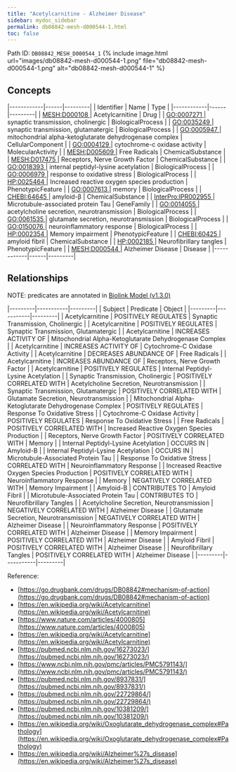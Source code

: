 ```yaml
---
title: "Acetylcarnitine - Alzheimer Disease"
sidebar: mydoc_sidebar
permalink: db08842-mesh-d000544-1.html
toc: false 
---
```



Path ID: `DB08842_MESH_D000544_1`
{% include image.html url="images/db08842-mesh-d000544-1.png" file="db08842-mesh-d000544-1.png" alt="db08842-mesh-d000544-1" %}

## Concepts

|------------|------|---------|
| Identifier | Name | Type    |
|------------|------|---------|
| <a href="https://identifiers.org/MESH:D000108">MESH:D000108 </a> | Acetylcarnitine | Drug |
| <a href="https://identifiers.org/GO:0007271">GO:0007271 </a> | synaptic transmission, cholinergic | BiologicalProcess |
| <a href="https://identifiers.org/GO:0035249">GO:0035249 </a> | synaptic transmission, glutamatergic | BiologicalProcess |
| <a href="https://identifiers.org/GO:0005947">GO:0005947 </a> | mitochondrial alpha-ketoglutarate dehydrogenase complex | CellularComponent |
| <a href="https://identifiers.org/GO:0004129">GO:0004129 </a> | cytochrome-c oxidase activity | MolecularActivity |
| <a href="https://identifiers.org/MESH:D005609">MESH:D005609 </a> | Free Radicals | ChemicalSubstance |
| <a href="https://identifiers.org/MESH:D017475">MESH:D017475 </a> | Receptors, Nerve Growth Factor | ChemicalSubstance |
| <a href="https://identifiers.org/GO:0018393">GO:0018393 </a> | internal peptidyl-lysine acetylation | BiologicalProcess |
| <a href="https://identifiers.org/GO:0006979">GO:0006979 </a> | response to oxidative stress | BiologicalProcess |
| <a href="https://identifiers.org/HP:0025464">HP:0025464 </a> | Increased reactive oxygen species production | PhenotypicFeature |
| <a href="https://identifiers.org/GO:0007613">GO:0007613 </a> | memory | BiologicalProcess |
| <a href="https://identifiers.org/CHEBI:64645">CHEBI:64645 </a> | amyloid-β | ChemicalSubstance |
| <a href="https://identifiers.org/InterPro:IPR002955">InterPro:IPR002955 </a> | Microtubule-associated protein Tau | GeneFamily |
| <a href="https://identifiers.org/GO:0014055">GO:0014055 </a> | acetylcholine secretion, neurotransmission | BiologicalProcess |
| <a href="https://identifiers.org/GO:0061535">GO:0061535 </a> | glutamate secretion, neurotransmission | BiologicalProcess |
| <a href="https://identifiers.org/GO:0150076">GO:0150076 </a> | neuroinflammatory response | BiologicalProcess |
| <a href="https://identifiers.org/HP:0002354">HP:0002354 </a> | Memory impairment | PhenotypicFeature |
| <a href="https://identifiers.org/CHEBI:60425">CHEBI:60425 </a> | amyloid fibril | ChemicalSubstance |
| <a href="https://identifiers.org/HP:0002185">HP:0002185 </a> | Neurofibrillary tangles | PhenotypicFeature |
| <a href="https://identifiers.org/MESH:D000544">MESH:D000544 </a> | Alzheimer Disease | Disease |
|------------|------|---------|

## Relationships


NOTE: predicates are annotated in <a href="https://github.com/biolink/biolink-model/releases/tag/v1.3.0">Biolink Model (v1.3.0)</a>

|---------|-----------|---------|
| Subject | Predicate | Object  |
|---------|-----------|---------|
| Acetylcarnitine | POSITIVELY REGULATES | Synaptic Transmission, Cholinergic |
| Acetylcarnitine | POSITIVELY REGULATES | Synaptic Transmission, Glutamatergic |
| Acetylcarnitine | INCREASES ACTIVITY OF | Mitochondrial Alpha-Ketoglutarate Dehydrogenase Complex |
| Acetylcarnitine | INCREASES ACTIVITY OF | Cytochrome-C Oxidase Activity |
| Acetylcarnitine | DECREASES ABUNDANCE OF | Free Radicals |
| Acetylcarnitine | INCREASES ABUNDANCE OF | Receptors, Nerve Growth Factor |
| Acetylcarnitine | POSITIVELY REGULATES | Internal Peptidyl-Lysine Acetylation |
| Synaptic Transmission, Cholinergic | POSITIVELY CORRELATED WITH | Acetylcholine Secretion, Neurotransmission |
| Synaptic Transmission, Glutamatergic | POSITIVELY CORRELATED WITH | Glutamate Secretion, Neurotransmission |
| Mitochondrial Alpha-Ketoglutarate Dehydrogenase Complex | POSITIVELY REGULATES | Response To Oxidative Stress |
| Cytochrome-C Oxidase Activity | POSITIVELY REGULATES | Response To Oxidative Stress |
| Free Radicals | POSITIVELY CORRELATED WITH | Increased Reactive Oxygen Species Production |
| Receptors, Nerve Growth Factor | POSITIVELY CORRELATED WITH | Memory |
| Internal Peptidyl-Lysine Acetylation | OCCURS IN | Amyloid-Β |
| Internal Peptidyl-Lysine Acetylation | OCCURS IN | Microtubule-Associated Protein Tau |
| Response To Oxidative Stress | CORRELATED WITH | Neuroinflammatory Response |
| Increased Reactive Oxygen Species Production | POSITIVELY CORRELATED WITH | Neuroinflammatory Response |
| Memory | NEGATIVELY CORRELATED WITH | Memory Impairment |
| Amyloid-Β | CONTRIBUTES TO | Amyloid Fibril |
| Microtubule-Associated Protein Tau | CONTRIBUTES TO | Neurofibrillary Tangles |
| Acetylcholine Secretion, Neurotransmission | NEGATIVELY CORRELATED WITH | Alzheimer Disease |
| Glutamate Secretion, Neurotransmission | NEGATIVELY CORRELATED WITH | Alzheimer Disease |
| Neuroinflammatory Response | POSITIVELY CORRELATED WITH | Alzheimer Disease |
| Memory Impairment | POSITIVELY CORRELATED WITH | Alzheimer Disease |
| Amyloid Fibril | POSITIVELY CORRELATED WITH | Alzheimer Disease |
| Neurofibrillary Tangles | POSITIVELY CORRELATED WITH | Alzheimer Disease |
|---------|-----------|---------|

Reference: 
  - [https://go.drugbank.com/drugs/DB08842#mechanism-of-action](https://go.drugbank.com/drugs/DB08842#mechanism-of-action)
  - [https://en.wikipedia.org/wiki/Acetylcarnitine](https://en.wikipedia.org/wiki/Acetylcarnitine)
  - [https://www.nature.com/articles/4000805](https://www.nature.com/articles/4000805)
  - [https://en.wikipedia.org/wiki/Acetylcarnitine](https://en.wikipedia.org/wiki/Acetylcarnitine)
  - [https://pubmed.ncbi.nlm.nih.gov/16273023/](https://pubmed.ncbi.nlm.nih.gov/16273023/)
  - [https://www.ncbi.nlm.nih.gov/pmc/articles/PMC5791143/](https://www.ncbi.nlm.nih.gov/pmc/articles/PMC5791143/)
  - [https://pubmed.ncbi.nlm.nih.gov/8937831/](https://pubmed.ncbi.nlm.nih.gov/8937831/)
  - [https://pubmed.ncbi.nlm.nih.gov/22729864/](https://pubmed.ncbi.nlm.nih.gov/22729864/)
  - [https://pubmed.ncbi.nlm.nih.gov/10381209/](https://pubmed.ncbi.nlm.nih.gov/10381209/)
  - [https://en.wikipedia.org/wiki/Oxoglutarate_dehydrogenase_complex#Pathology](https://en.wikipedia.org/wiki/Oxoglutarate_dehydrogenase_complex#Pathology)
  - [https://en.wikipedia.org/wiki/Alzheimer%27s_disease](https://en.wikipedia.org/wiki/Alzheimer%27s_disease)
